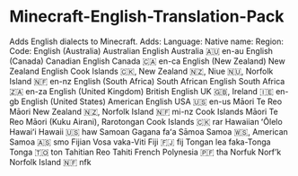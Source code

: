 # Minecraft-English-Translation-Pack
Adds English dialects to Minecraft.
Adds:
Language:	Native name:	Region:	Code:
English (Australia)	Australian English	Australia 🇦🇺 	en-au
English (Canada)	Canadian English	Canada 🇨🇦 	en-ca
English (New Zealand)	New Zealand English	Cook Islands 🇨🇰, New Zealand 🇳🇿, Niue 🇳🇺, Norfolk Island 🇳🇫 	en-nz
English (South Africa)	South African English	South Africa 🇿🇦 	en-za
English (United Kingdom)	British English	UK 🇬🇧, Ireland 🇮🇪 	en-gb
English (United States)	American English	USA 🇺🇸 	en-us
Māori	Te Reo Māori	New Zealand 🇳🇿, Norfolk Island 🇳🇫	mi-nz
Cook Islands Māori	Te Reo Māori (Kuku Airani), Rarotongan	Cook Islands 🇨🇰	rar
Hawaiian	ʻŌlelo Hawaiʻi	Hawaii 🇺🇸 	haw
Samoan	Gagana faʻa Sāmoa	Samoa 🇼🇸, American Samoa 🇦🇸 	smo
Fijian	Vosa vaka-Viti	Fiji 🇫🇯	fij
Tongan	lea faka-Tonga	Tonga 🇹🇴 	ton
Tahitian	Reo Tahiti	French Polynesia 🇵🇫 	tha
Norfuk	Norf’k	Norfolk Island 🇳🇫 	nfk
